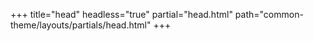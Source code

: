 +++
title="head"
headless="true"
partial="head.html"
path="common-theme/layouts/partials/head.html"
+++


